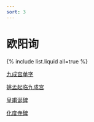 ```yaml
---
sort: 3
---
```


# 欧阳询

{% include list.liquid all=true %}

[九成宫单字](https://life696.github.io/shuFaImg/Doc_Art/%E4%B9%9D%E6%88%90%E5%AE%AB%E5%8D%95%E5%AD%97.html)

[姚孟起临九成宫](https://life696.github.io/shuFaImg/Doc_Art/%E4%B9%9D%E6%88%90%E5%AE%AB_%E5%A7%9A%E5%AD%9F%E8%B5%B7%E4%B8%B4.html)

[皇甫诞碑]()

[化度寺碑]()

[]()

